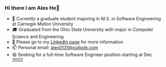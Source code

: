 ### Hi there I am Alex He👋

- 🔭 Currently a graduate student majoring in M.S. in Software Engineering at Carnegie Mellon University
- 🎓 Graduated from the Ohio State University with major in Computer Science and Engineering
- 👀 Please go to my [LinkedIn page](https://www.linkedin.com/in/xinchen-he/) for more information
- 📫 Personal email: alex0131@outlook.com
- 😄 Seeking for a full-time Software Engineer position starting at Dec 2022
